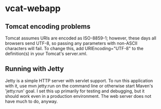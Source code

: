 vcat-webapp
===========

Tomcat encoding problems
------------------------

Tomcat assumes URIs are encoded as ISO-8859-1; however, these days all
browsers send UTF-8, so passing any parameters with non-ASCII characters will
fail. To change this, add
	URIEncoding="UTF-8"
to the <Connector> definition(s) in your Tomcat's server.xml.

Running with Jetty
------------------

Jetty is a simple HTTP server with servlet support. To run this application
with it, use
	mvn jetty:run
on the command line or otherwise start Maven's 'jetty:run' goal. I set this up
primarily for testing and debugging, but it should work even in a production
environment. The web server does not have much to do, anyway.